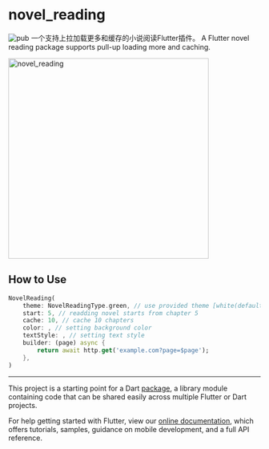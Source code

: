 # novel_reading
![pub](https://img.shields.io/pub/v/novel_reading)
一个支持上拉加载更多和缓存的小说阅读Flutter插件。
A Flutter novel reading package supports pull-up loading more and caching.

<img src="https://github.com/zmj97/NovelReading/raw/master/novel_reading.gif" alt="novel_reading" width="400" />	

## How to Use

```dart
NovelReading(
    theme: NovelReadingType.green, // use provided theme [white(default), black, green, pink]
    start: 5, // readding novel starts from chapter 5
    cache: 10, // cache 10 chapters
    color: , // setting background color
    textStyle: , // setting text style
    builder: (page) async {
        return await http.get('example.com?page=$page');
    },
)

```

---
This project is a starting point for a Dart
[package](https://flutter.dev/developing-packages/),
a library module containing code that can be shared easily across
multiple Flutter or Dart projects.

For help getting started with Flutter, view our 
[online documentation](https://flutter.dev/docs), which offers tutorials, 
samples, guidance on mobile development, and a full API reference.
